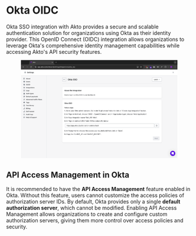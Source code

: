 # Okta OIDC

Okta SSO integration with Akto provides a secure and scalable authentication solution for organizations using Okta as their identity provider. This OpenID Connect (OIDC) integration allows organizations to leverage Okta's comprehensive identity management capabilities while accessing Akto's API security features.

<figure><img src="../../.gitbook/assets/image (2) (1) (1) (1) (1) (1) (1) (1) (1) (1) (1) (1) (1).png" alt=""><figcaption></figcaption></figure>

## API Access Management in Okta

It is recommended to have the **API Access Management** feature enabled in Okta. Without this feature, users cannot customize the access policies of authorization server IDs. By default, Okta provides only a single **default authorization server**, which cannot be modified. Enabling API Access Management allows organizations to create and configure custom authorization servers, giving them more control over access policies and security.
